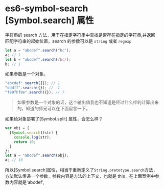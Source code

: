 # es6-symbol-search [Symbol.search] 属性

字符串的 search 方法，用于在指定字符串中查找是否存在指定的字符串,并返回匹配字符串的起始位置，search 的参数可以是 `string` 或者 `regexp`

```js
let a = "abcdef".search("bc");
a; // 1
let b = "abcdef".search(/bc/);
b; // 1
```

如果参数是一个对象，

```js
"abcdef".search({}); // 1
"dddff".search({}); // -1
"f89fhf9e".search({}); // 7
```

> 如果参数是一个对象的话，这个输出值我也不知道是经过什么样的计算出来的，知道的师兄可以在下面留言一下。

如果给对象部署了[Symbol.split] 属性，会怎么样？

```js
var obj = {
  [Symbol.search](str) {
    console.log(str);
    return 10;
  }
};
let a = "abcdef".search(obj);
a; // 10
```

所以[Symbol.search]属性，相当于重新定义了`String.prototype.search`方法， 方法默认传递一个参数，参数内容是方法的上下文，也就是 this，在上面案例中参数内容就是'abcdef',
